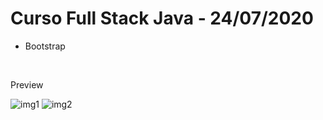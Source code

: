 # Curso Full Stack Java - 24/07/2020
<ul>
  <li>Bootstrap</li>
</ul>
<br>
<p>Preview</p>
<img src="https://i.ibb.co/9cWVP5K/img1.png" alt="img1" border="0">
<img src="https://i.ibb.co/3kvjK1Y/img2.png" alt="img2" border="0">


